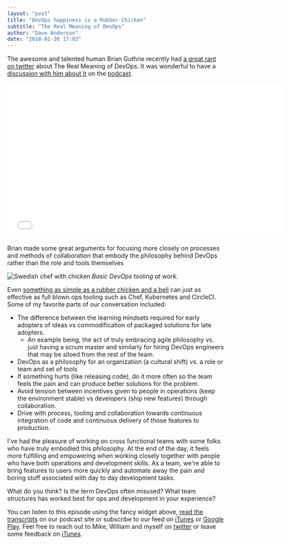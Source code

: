 ```yaml
---
layout: "post"
title: "DevOps happiness is a Rubber Chicken"
subtitle: "The Real Meaning of DevOps"
author: "Dave Anderson"
date: "2018-01-30 17:03"
---
```


The awesome and talented human Brian Guthrie recently had [a great rant on twitter][brian-devops-rant] about The Real Meaning of DevOps. It was wonderful to have a [discussion with him about it][episode-transcripts] on the [podcast][podcast].

[brian-devops-rant]: https://twitter.com/bguthrie/status/935260873316274179
[episode-transcripts]: https://www.stridenyc.com/podcasts/47-devops-with-brian-guthrie
[podcast]: https://www.stridenyc.com/podcasts

<iframe style="border: none" src="//html5-player.libsyn.com/embed/episode/id/6150314/height/360/width/640/theme/legacy/autonext/no/thumbnail/yes/autoplay/no/preload/no/no_addthis/no/direction/backward/" height="360" width="640" scrolling="no"  allowfullscreen webkitallowfullscreen mozallowfullscreen oallowfullscreen msallowfullscreen></iframe>

Brian made some great arguments for focusing more closely on processes and methods of collaboration that embody the philosophy behind DevOps rather than the role and tools themselves

![Swedish chef with chicken](https://media.giphy.com/media/mfXtM3EzEynS/giphy.gif)
*Basic DevOps tooling at work.*

Even [something as simple as a rubber chicken and a bell][rubber-chicken] can just as effective as full blown ops tooling such as Chef, Kubernetes and CircleCI. Some of my favorite parts of our conversation included:

- The difference between the learning mindsets required for early adopters of ideas vs commodification of packaged solutions for late adopters.
  - An example being, the act of truly embracing agile philosophy vs. just having a scrum master and similarly for hiring DevOps engineers that may be siloed from the rest of the team.
- DevOps as a philosophy for an organization (a cultural shift) vs. a role or team and set of tools
- If something hurts (like releasing code), do it more often so the team feels the pain and can produce better solutions for the problem.
- Avoid tension between incentives given to people in operations (keep the environment stable) vs developers (ship new features) through collaboration.
- Drive with process, tooling and collaboration towards continuous integration of code and continuous delivery of those features to production.

[rubber-chicken]: http://www.jamesshore.com/Blog/Continuous-Integration-on-a-Dollar-a-Day.html

I've had the pleasure of working on cross functional teams with some folks who have truly embodied this philosophy. At the end of the day, it feels more fulfilling and empowering when working closely together with people who have both operations and development skills. As a team, we're able to bring features to users more quickly and automate away the pain and boring stuff associated with day to day development tasks.

What do you think? Is the term DevOps often misused? What team structures has worked best for ops and development in your experience?

You can listen to this episode using the fancy widget above, [read the transcripts][episode-transcripts] on our podcast site or subscribe to our feed on [iTunes][itunes-subscribe] or [Google Play][google-subscribe]. Feel free to reach out to Mike, William and myself on [twitter][podcast-twitter] or leave some feedback on [iTunes][itunes-subscribe].

[itunes-subscribe]: https://itunes.apple.com/us/podcast/the-rabbit-hole-an-inside-look-into-software-development/id1223811385
[google-subscribe]: https://play.google.com/music/listen#/ps/Ivrri3o5umzfeop27vzjo3abgdy
[podcast-twitter]: https://twitter.com/radiofreerabbit
